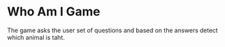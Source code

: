# Who Am I Game

The game asks the user set of questions and based on the answers detect which animal is taht.
